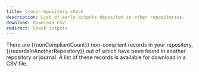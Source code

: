 ```yaml
---
title: Cross-repository check
description: List of early outputs deposited in other repositories.
download: Download CSV
redirect: Check outputs
---
```


There are {{nonCompliantCount}} non-compliant records in your repository, {{recordsInAnotherRepository}} out of which have been found in another repository or journal.
A list of these records is available for download in a CSV file.
